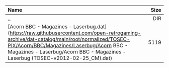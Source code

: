 |Name|Size|
|:---|---:|
|[..](../index.html)|DIR|
|[Acorn BBC - Magazines - Laserbug.dat](https://raw.githubusercontent.com/open-retrogaming-archive/dat-catalog/main/root/normalized/TOSEC-PIX/Acorn/BBC/Magazines/Laserbug/Acorn BBC - Magazines - Laserbug/Acorn BBC - Magazines - Laserbug (TOSEC-v2012-02-25_CM).dat)|5119|
